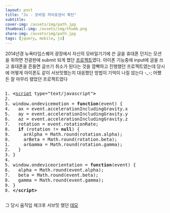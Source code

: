```yaml
---
layout: post
title: "Js - 모바일 자이로센서 확인"
subtitle: 
cover-img: /assets/img/path.jpg
thumbnail-img: /assets/img/thumb.png
share-img: /assets/img/path.jpg
tags: [jquery, mobile, js]
---
```

<p>2014년경 뉴욕타임스퀘어 광장에서 자신의 모바일기기에 쓴 글을 휴대폰 던지는 모션을 취하면 전광판에 submit 되게 했던 <a href="/portfolio/82">프로젝트</a>였다. 아이폰 기능중에 input에 글을 쓰고 휴대폰을 흔들면 글쓰기 취소가 된다는 것을 깜빡하고 진행했던 프로젝트였는데 당시에 어떻게 아이폰도 같이 서브밋했는지 대응했던 방법이 기억이 나질 않는다 -_-; 어쨌든 잘 마무리 됐었던 프로젝트였다</p>
<!--more-->
<pre class="html cH_kip"><ol><li class="odd"><span><b class="meta">&lt;</b><a href="http://tranbot.net/html5/scripting-1.html#script" class="meta">script</a> type="text/javascript"<b class="meta">&gt;</b></span></li><li class="even"><span></span></li><li class="odd"><span>window.ondevicemotion = <b class="js">function</b>(event) {</span></li><li class="even"><span>  ax = event.accelerationIncludingGravity.x</span></li><li class="odd fifth"><span>  ay = event.accelerationIncludingGravity.y</span></li><li class="even"><span>  az = event.accelerationIncludingGravity.z</span></li><li class="odd"><span>  rotation = event.rotationRate;</span></li><li class="even"><span>  <b class="js">if</b> (rotation != <b class="js">null</b>) {</span></li><li class="odd"><span>    arAlpha = Math.round(rotation.alpha);</span></li><li class="even fifth"><span>    arBeta = Math.round(rotation.beta);</span></li><li class="odd"><span>    arGamma = Math.round(rotation.gamma);</span></li><li class="even"><span>  }</span></li><li class="odd"><span>}</span></li><li class="even"><span></span></li><li class="odd fifth"><span>window.ondeviceorientation = <b class="js">function</b>(event) {</span></li><li class="even"><span>  alpha = Math.round(event.alpha);</span></li><li class="odd"><span>  beta = Math.round(event.beta);</span></li><li class="even"><span>  gamma = Math.round(event.gamma);</span></li><li class="odd"><span>}</span></li><li class="even fifth"><span><b class="meta">&lt;/script</b><b class="meta">&gt;</b></span></li></ol></pre>
<p>그 당시 움직임 체크후 서브밋 했던 <a href="/demo/sensor.html">데모</a></p>